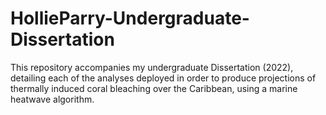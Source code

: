 # HollieParry-Undergraduate-Dissertation
This repository accompanies my undergraduate Dissertation (2022), detailing each of the analyses deployed in order to produce projections of thermally induced coral bleaching over the Caribbean, using a marine heatwave algorithm.
